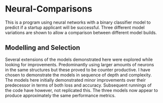 # Neural-Comparisons
This is a program using neural networks with a binary classifier model to predict if a startup applicant will be successful. Three different model variations are shown to allow a comparison between different model builds.

## Modelling and Selection
Several extensions of the models demonstrated here were explored while looking for improvements. Predominantly using larger amounts of neurons in the same structures but these proved to be counter productive. I have chosen to demonstrate the models in sequence of depth and complexity. The models here initially demonstrated minor improvements over their predecessor in terms of both loss and accuracy. Subsequent runnings of the code have however, not replicated this. The three models now appear to produce approximately the same performance metrics.